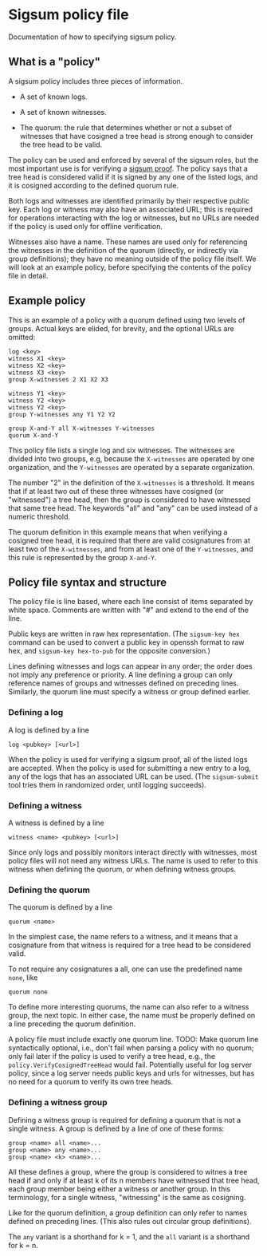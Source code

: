 # Sigsum policy file

Documentation of how to specifying sigsum policy. 

## What is a "policy"

A sigsum policy includes three pieces of information.

 * A set of known logs.

 * A set of known witnesses.

 * The quorum: the rule that determines whether or not a subset of
   witnesses that have cosigned a tree head is strong enough to
   consider the tree head to be valid.

The policy can be used and enforced by several of the sigsum roles,
but the most important use is for verifying a [sigsum
proof](./sigsum-proof.md). The policy says that a tree head is
considered valid if it is signed by any one of the listed logs, and it is
cosigned according to the defined quorum rule.

Both logs and witnesses are identified primarily by their respective
public key. Each log or witness may also have an associated URL; this
is required for operations interacting with the log or witnesses, but
no URLs are needed if the policy is used only for offline
verification.

Witnesses also have a name. These names are used only for referencing
the witnesses in the definition of the quorum (directly, or indirectly
via group definitions); they have no meaning outside of the policy
file itself. We will look at an example policy, before specifying the
contents of the policy file in detail.

## Example policy

This is an example of a policy with a quorum defined using two levels of
groups. Actual keys are elided, for brevity, and the optional URLs are
omitted:
```
log <key>
witness X1 <key>
witness X2 <key>
witness X3 <key>
group X-witnesses 2 X1 X2 X3

witness Y1 <key>
witness Y2 <key>
witness Y2 <key>
group Y-witnesses any Y1 Y2 Y2

group X-and-Y all X-witnesses Y-witnesses
quorum X-and-Y
```
This policy file lists a single log and six witnesses. The witnesses
are divided into two groups, e.g, because the `X-witnesses` are
operated by one organization, and the
`Y-witnesses` are operated by a separate organization.

The number "2" in the definition of the `X-witnesses` is a threshold.
It means that if at least two out of these three witnesses have
cosigned (or "witnessed") a tree head, then the group is considered to
have witnessed that same tree head. The keywords "all" and "any" can be
used instead of a numeric threshold.

The quorum definition in this example means that when verifying a
cosigned tree head, it is required that there are valid cosignatures
from at least two of the `X-witnesses`, and from at least one of the
`Y-witnesses`, and this rule is represented by the group `X-and-Y`.

## Policy file syntax and structure

The policy file is line based, where each line consist of items
separated by white space. Comments are written with "#" and extend to
the end of the line.

Public keys are written in raw hex representation. (The `sigsum-key
hex` command can be used to convert a public key in openssh format to
raw hex, and `sigsum-key hex-to-pub` for the opposite conversion.)

Lines defining witnesses and logs can appear in any order; the order
does not imply any preference or priority. A line defining a group can
only reference names of groups and witnesses defined on preceding
lines. Similarly, the quorum line must specify a witness or group
defined earlier.

### Defining a log

A log is defined by a line 
```
log <pubkey> [<url>]
```
When the policy is used for verifying a sigsum proof, all of the
listed logs are accepted. When the policy is used for submitting a new
entry to a log, any of the logs that has an associated URL can be
used. (The `sigsum-submit` tool tries them in randomized order, until
logging succeeds).

### Defining a witness

A witness is defined by a line
```
witness <name> <pubkey> [<url>]
```
Since only logs and possibly monitors interact directly with
witnesses, most policy files will not need any witness URLs. The name
is used to refer to this witness when defining the quorum, or when
defining witness groups.

### Defining the quorum

The quorum is defined by a line
```
quorum <name>
```
In the simplest case, the name refers to a witness, and it means that
a cosignature from that witness is required for a tree head to be
considered valid.

To not require any cosignatures a all, one can use the predefined name
`none`, like
```
quorum none
```
To define more interesting quorums, the name can also refer to a witness
group, the next topic. In either case, the name must be properly
defined on a line preceding the quorum definition.

A policy file must include exactly one quorum line. TODO: Make quorum
line syntactically optional, i.e., don't fail when parsing a policy
with no quorum; only fail later if the policy is used to verify a tree
head, e.g., the `policy.VerifyCosignedTreeHead` would fail.
Potentially useful for log server policy, since a log server needs
public keys and urls for witnesses, but has no need for a quorum to
verify its own tree heads.

### Defining a witness group

Defining a witness group is required for defining a quorum that is not
a single witness. A group is defined by a line of one of these forms:
```
group <name> all <name>...
group <name> any <name>...
group <name> <k> <name>...
```

All these defines a group, where the group is considered to witnes a
tree head if and only if at least k of its n members have witnessed
that tree head, each group member being either a witness or another group.
In this terminology, for a single witness, "witnessing" is the same as
cosigning.

Like for the quorum definition, a group definition can only refer to
names defined on preceding lines. (This also rules out circular group
definitions).

The `any` variant is a shorthand for k = 1, and the `all` variant is a
shorthand for k = n.
